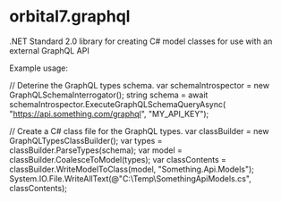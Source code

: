 # orbital7.graphql
.NET Standard 2.0 library for creating C# model classes for use with an external GraphQL API

Example usage:

// Deterine the GraphQL types schema.
var schemaIntrospector = new GraphQLSchemaInterrogator();
string schema = await schemaIntrospector.ExecuteGraphQLSchemaQueryAsync(
  "https://api.something.com/graphql",
  "MY_API_KEY");

// Create a C# class file for the GraphQL types.
var classBuilder = new GraphQLTypesClassBuilder();
var types = classBuilder.ParseTypes(schema);
var model = classBuilder.CoalesceToModel(types);
var classContents = classBuilder.WriteModelToClass(model, "Something.Api.Models");
System.IO.File.WriteAllText(@"C:\Temp\SomethingApiModels.cs", classContents);
